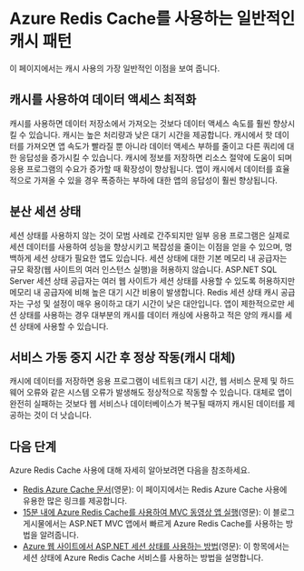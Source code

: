 <properties 
   pageTitle="Azure Redis Cache를 사용하는 일반적인 캐시 패턴" 
   description="Azure Redis Cache를 사용하는 위치 및 이유를 알아봅니다." 
   services="redis-cache" 
   documentationCenter="" 
   authors="Rick-Anderson" 
   manager="wpickett" 
   editor=""/>

<tags
   ms.service="cache"
   ms.devlang="all"
   ms.topic="article"
   ms.tgt_pltfrm="cache-redis"
   ms.workload="tbd" 
   ms.date="05/21/2015"
   ms.author="riande"/>

# Azure Redis Cache를 사용하는 일반적인 캐시 패턴

이 페이지에서는 캐시 사용의 가장 일반적인 이점을 보여 줍니다.

## 캐시를 사용하여 데이터 액세스 최적화

캐시를 사용하면 데이터 저장소에서 가져오는 것보다 데이터 액세스 속도를 훨씬 향상시킬 수 있습니다. 캐시는 높은 처리량과 낮은 대기 시간을 제공합니다. 캐시에서 핫 데이터를 가져오면 앱 속도가 빨라질 뿐 아니라 데이터 액세스 부하를 줄이고 다른 쿼리에 대한 응답성을 증가시킬 수 있습니다. 캐시에 정보를 저장하면 리소스 절약에 도움이 되며 응용 프로그램의 수요가 증가할 때 확장성이 향상됩니다. 앱이 캐시에서 데이터를 효율적으로 가져올 수 있을 경우 폭증하는 부하에 대한 앱의 응답성이 훨씬 향상됩니다.

## 분산 세션 상태
세션 상태를 사용하지 않는 것이 모범 사례로 간주되지만 일부 응용 프로그램은 실제로 세션 데이터를 사용하여 성능을 향상시키고 복잡성을 줄이는 이점을 얻을 수 있으며, 명백하게 세션 상태가 필요한 앱도 있습니다. 세션 상태에 대한 기본 메모리 내 공급자는 규모 확장(웹 사이트의 여러 인스턴스 실행)을 허용하지 않습니다. ASP.NET SQL Server 세션 상태 공급자는 여러 웹 사이트가 세션 상태를 사용할 수 있도록 허용하지만 메모리 내 공급자에 비해 높은 대기 시간 비용이 발생합니다. Redis 세션 상태 캐시 공급자는 구성 및 설정이 매우 용이하고 대기 시간이 낮은 대안입니다. 앱이 제한적으로만 세션 상태를 사용하는 경우 대부분의 캐시를 데이터 캐싱에 사용하고 적은 양의 캐시를 세션 상태에 사용할 수 있습니다.

## 서비스 가동 중지 시간 후 정상 작동(캐시 대체)
 캐시에 데이터를 저장하면 응용 프로그램이 네트워크 대기 시간, 웹 서비스 문제 및 하드웨어 오류와 같은 시스템 오류가 발생해도 정상적으로 작동할 수 있습니다. 대체로 앱이 완전히 실패하는 것보다 웹 서비스나 데이터베이스가 복구될 때까지 캐시된 데이터를 제공하는 것이 더 낫습니다.

## 다음 단계
Azure Redis Cache 사용에 대해 자세히 알아보려면 다음을 참조하세요.
 
- [Redis Azure Cache 문서](http://azure.microsoft.com/documentation/services/cache/)(영문): 이 페이지에서는 Redis Azure Cache 사용에 유용한 많은 링크를 제공합니다.
- [15분 내에 Azure Redis Cache를 사용하여 MVC 동영상 앱 실행](http://azure.microsoft.com/blog/2014/06/05/mvc-movie-app-with-azure-redis-cache-in-15-minutes/)(영문): 이 블로그 게시물에서는 ASP.NET MVC 앱에서 빠르게 Azure Redis Cache를 사용하는 방법을 알려줍니다.
- [Azure 웹 사이트에서 ASP.NET 세션 상태를 사용하는 방법](../app-service-web/web-sites-dotnet-session-state-caching.md)(영문): 이 항목에서는 세션 상태에 Azure Redis Cache 서비스를 사용하는 방법을 설명합니다.

<!---HONumber=July15_HO4-->